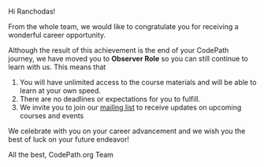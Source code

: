 Hi Ranchodas!

From the whole team, we would like to congratulate you for receiving a wonderful career opportunity. 

Although the result of this achievement is the end of your CodePath journey, we have moved you to **Observer Role** so you can still continue to learn with us. This means that

1. You will have unlimited access to the course materials and will be able to learn at your own speed.
2. There are no deadlines or expectations for you to fulfill.
3. We invite you to join our [mailing list](https://share.hsforms.com/1eg_EOoQpR4ObU4s8fUES2Q36gst) to receive updates on upcoming courses and events

We celebrate with you on your career advancement and we wish you the best of luck on your future endeavor!


All the best,
CodePath.org Team

